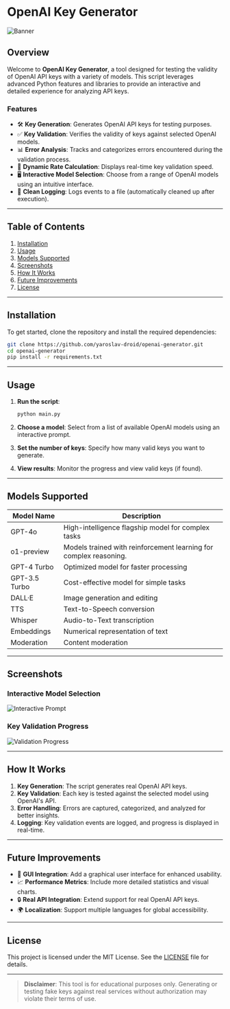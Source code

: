 # OpenAI Key Generator

![Banner](https://github.com/user-attachments/assets/bf2a300c-1edd-447a-a833-a94eb36f1c36)

## Overview

Welcome to **OpenAI Key Generator**, a tool designed for testing the validity of OpenAI API keys with a variety of models. This script leverages advanced Python features and libraries to provide an interactive and detailed experience for analyzing API keys.

### Features

- 🛠 **Key Generation**: Generates OpenAI API keys for testing purposes.
- ✅ **Key Validation**: Verifies the validity of keys against selected OpenAI models.
- 📊 **Error Analysis**: Tracks and categorizes errors encountered during the validation process.
- 🔄 **Dynamic Rate Calculation**: Displays real-time key validation speed.
- 🖥 **Interactive Model Selection**: Choose from a range of OpenAI models using an intuitive interface.
- 💾 **Clean Logging**: Logs events to a file (automatically cleaned up after execution).

---

## Table of Contents

1. [Installation](#installation)
2. [Usage](#usage)
3. [Models Supported](#models-supported)
4. [Screenshots](#screenshots)
5. [How It Works](#how-it-works)
6. [Future Improvements](#future-improvements)
7. [License](#license)

---

## Installation

To get started, clone the repository and install the required dependencies:

```bash
git clone https://github.com/yaroslav-droid/openai-generator.git
cd openai-generator
pip install -r requirements.txt
```

---

## Usage

1. **Run the script**:
   ```bash
   python main.py
   ```

2. **Choose a model**: Select from a list of available OpenAI models using an interactive prompt.

3. **Set the number of keys**: Specify how many valid keys you want to generate.

4. **View results**: Monitor the progress and view valid keys (if found).

---

## Models Supported

| Model Name       | Description                                                       |
|-------------------|------------------------------------------------------------------|
| GPT-4o           | High-intelligence flagship model for complex tasks                |
| o1-preview       | Models trained with reinforcement learning for complex reasoning. |
| GPT-4 Turbo      | Optimized model for faster processing                             |
| GPT-3.5 Turbo    | Cost-effective model for simple tasks                             |
| DALL·E           | Image generation and editing                                      |
| TTS              | Text-to-Speech conversion                                         |
| Whisper          | Audio-to-Text transcription                                       |
| Embeddings       | Numerical representation of text                                  |
| Moderation       | Content moderation                                                |

---

## Screenshots


### Interactive Model Selection

![Interactive Prompt](https://github.com/user-attachments/assets/a4db5cac-70ba-42ee-893a-92e5420f5124)

### Key Validation Progress

![Validation Progress](https://github.com/user-attachments/assets/e88dd8c9-5475-4c32-925d-80de4674e915)

---

## How It Works

1. **Key Generation**: The script generates real OpenAI API keys.
2. **Key Validation**: Each key is tested against the selected model using OpenAI's API.
3. **Error Handling**: Errors are captured, categorized, and analyzed for better insights.
4. **Logging**: Key validation events are logged, and progress is displayed in real-time.

---

## Future Improvements

- 🌟 **GUI Integration**: Add a graphical user interface for enhanced usability.
- 📈 **Performance Metrics**: Include more detailed statistics and visual charts.
- 🔒 **Real API Integration**: Extend support for real OpenAI API keys.
- 🌍 **Localization**: Support multiple languages for global accessibility.

---

## License

This project is licensed under the MIT License. See the [LICENSE](LICENSE) file for details.

---

> **Disclaimer**: This tool is for educational purposes only. Generating or testing fake keys against real services without authorization may violate their terms of use.
